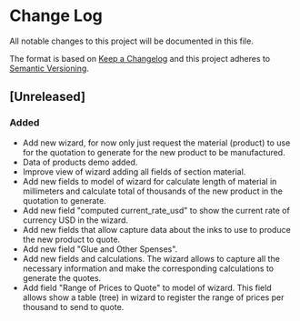 # Change Log
All notable changes to this project will be documented in this file.

The format is based on [Keep a Changelog](http://keepachangelog.com/)
and this project adheres to [Semantic Versioning](http://semver.org/).

## [Unreleased]
### Added
- Add new wizard, for now only just request the material (product) to use for the quotation to generate for the new product to be manufactured.
- Data of products demo added.
- Improve view of wizard adding all fields of section material.
- Add new fields to model of wizard for calculate length of material in millimeters and calculate total of thousands of the new product in the quotation to generate.
- Add new field "computed current_rate_usd" to show the current rate of currency USD in the wizard.
- Add new fields that allow capture data about the inks to use to produce the new product to quote.
- Add new field "Glue and Other Spenses".
- Add new fields and calculations. The wizard allows to capture all the necessary information and make the corresponding calculations to generate the quotes.
- Add field "Range of Prices to Quote" to model of wizard. This field allows show a table (tree) in wizard to register the range of prices per thousand to send to quote.

